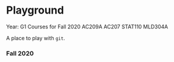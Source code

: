 # Playground

Year: G1
Courses for Fall 2020
AC209A
AC207
STAT110
MLD304A

A place to play with `git`.

### Fall 2020
